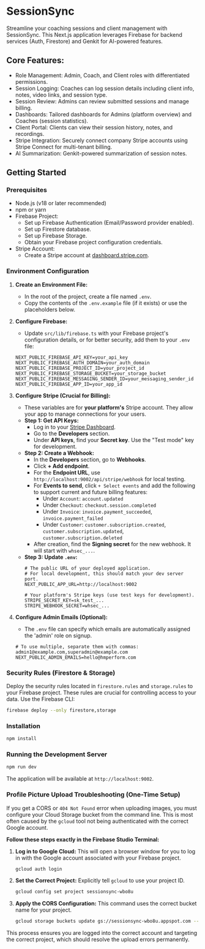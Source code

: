 
# SessionSync

Streamline your coaching sessions and client management with SessionSync. This Next.js application leverages Firebase for backend services (Auth, Firestore) and Genkit for AI-powered features.

## Core Features:

- Role Management: Admin, Coach, and Client roles with differentiated permissions.
- Session Logging: Coaches can log session details including client info, notes, video links, and session type.
- Session Review: Admins can review submitted sessions and manage billing.
- Dashboards: Tailored dashboards for Admins (platform overview) and Coaches (session statistics).
- Client Portal: Clients can view their session history, notes, and recordings.
- Stripe Integration: Securely connect company Stripe accounts using Stripe Connect for multi-tenant billing.
- AI Summarization: Genkit-powered summarization of session notes.

## Getting Started

### Prerequisites

- Node.js (v18 or later recommended)
- npm or yarn
- Firebase Project:
    - Set up Firebase Authentication (Email/Password provider enabled).
    - Set up Firestore database.
    - Set up Firebase Storage.
    - Obtain your Firebase project configuration credentials.
- Stripe Account:
    - Create a Stripe account at [dashboard.stripe.com](https://dashboard.stripe.com).

### Environment Configuration

1.  **Create an Environment File:**
    - In the root of the project, create a file named `.env`.
    - Copy the contents of the `.env.example` file (if it exists) or use the placeholders below.

2.  **Configure Firebase:**
    - Update `src/lib/firebase.ts` with your Firebase project's configuration details, or for better security, add them to your `.env` file:
    ```env
    NEXT_PUBLIC_FIREBASE_API_KEY=your_api_key
    NEXT_PUBLIC_FIREBASE_AUTH_DOMAIN=your_auth_domain
    NEXT_PUBLIC_FIREBASE_PROJECT_ID=your_project_id
    NEXT_PUBLIC_FIREBASE_STORAGE_BUCKET=your_storage_bucket
    NEXT_PUBLIC_FIREBASE_MESSAGING_SENDER_ID=your_messaging_sender_id
    NEXT_PUBLIC_FIREBASE_APP_ID=your_app_id
    ```

3.  **Configure Stripe (Crucial for Billing):**
    - These variables are for **your platform's** Stripe account. They allow your app to manage connections for your users.
    - **Step 1: Get API Keys:**
        - Log in to your [Stripe Dashboard](https://dashboard.stripe.com).
        - Go to the **Developers** section.
        - Under **API keys**, find your **Secret key**. Use the "Test mode" key for development.
    - **Step 2: Create a Webhook:**
        - In the **Developers** section, go to **Webhooks**.
        - Click **+ Add endpoint**.
        - For the **Endpoint URL**, use `http://localhost:9002/api/stripe/webhook` for local testing.
        - For **Events to send**, click `+ Select events` and add the following to support current and future billing features:
            - Under `Account`: `account.updated`
            - Under `Checkout`: `checkout.session.completed`
            - Under `Invoice`: `invoice.payment_succeeded`, `invoice.payment_failed`
            - Under `Customer`: `customer.subscription.created`, `customer.subscription.updated`, `customer.subscription.deleted`
        - After creation, find the **Signing secret** for the new webhook. It will start with `whsec_...`.
    - **Step 3: Update `.env`:**
        ```env
        # The public URL of your deployed application.
        # For local development, this should match your dev server port.
        NEXT_PUBLIC_APP_URL=http://localhost:9002

        # Your platform's Stripe keys (use test keys for development).
        STRIPE_SECRET_KEY=sk_test_...
        STRIPE_WEBHOOK_SECRET=whsec_...
        ```

4.  **Configure Admin Emails (Optional):**
    - The `.env` file can specify which emails are automatically assigned the 'admin' role on signup.
    ```env
    # To use multiple, separate them with commas: admin1@example.com,superadmin@example.com
    NEXT_PUBLIC_ADMIN_EMAILS=hello@hmperform.com
    ```

### Security Rules (Firestore & Storage)

Deploy the security rules located in `firestore.rules` and `storage.rules` to your Firebase project. These rules are crucial for controlling access to your data.
Use the Firebase CLI:
```bash
firebase deploy --only firestore,storage
```

### Installation

```bash
npm install
```

### Running the Development Server

```bash
npm run dev
```
The application will be available at `http://localhost:9002`.

### Profile Picture Upload Troubleshooting (One-Time Setup)

If you get a CORS or `404 Not Found` error when uploading images, you must configure your Cloud Storage bucket from the command line. This is most often caused by the `gcloud` tool not being authenticated with the correct Google account.

**Follow these steps exactly in the Firebase Studio Terminal:**

1.  **Log in to Google Cloud:** This will open a browser window for you to log in with the Google account associated with your Firebase project.
    ```bash
    gcloud auth login
    ```

2.  **Set the Correct Project:** Explicitly tell `gcloud` to use your project ID.
    ```bash
    gcloud config set project sessionsync-wbo8u
    ```

3.  **Apply the CORS Configuration:** This command uses the correct bucket name for your project.
    ```bash
    gcloud storage buckets update gs://sessionsync-wbo8u.appspot.com --cors-file=cors.json
    ```

This process ensures you are logged into the correct account and targeting the correct project, which should resolve the upload errors permanently.
